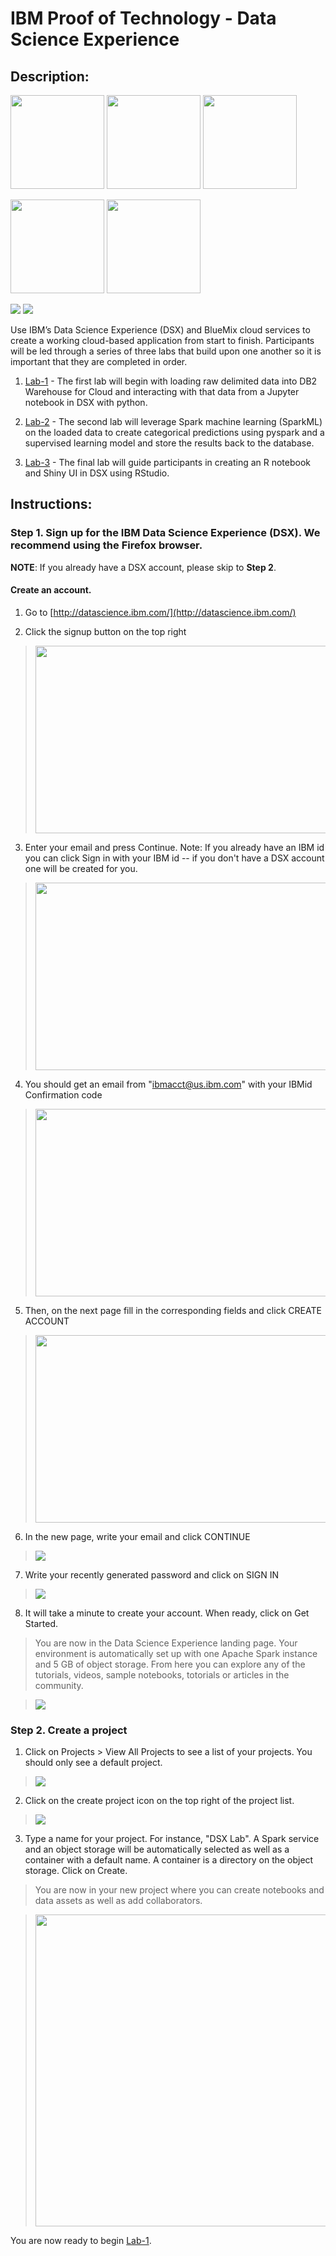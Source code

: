 # IBM Proof of Technology - Data Science Experience

## Description:

[<img src="https://raw.githubusercontent.com/Davin-IBM/Proof-of-Technology/master/DSX/images/DSX.png" height="150"/>](http://datascience.ibm.com/) [<img src="https://raw.githubusercontent.com/Davin-IBM/Proof-of-Technology/master/DSX/images/bluemix-logo.png" height="150"/>](https://www.ibm.com/cloud-computing/bluemix/solutions) [<img src="https://github.com/jpatter/LMCO/blob/master/Lab-1/images/DB2Warehouse.png" height="150"/>](https://www.ibm.com/analytics/us/en/technology/cloud-data-services/dashdb/)

[<img src="https://raw.githubusercontent.com/Davin-IBM/Proof-of-Technology/master/DSX/images/jupyter.png" height="150"/>](http://jupyter.org/) [<img src="https://raw.githubusercontent.com/Davin-IBM/Proof-of-Technology/master/DSX/images/spark.png" height="150"/>](http://spark.apache.org/)

[<img src="https://raw.githubusercontent.com/Davin-IBM/Proof-of-Technology/master/DSX/images/RStudio2.png"/>](https://www.rstudio.com/) [<img src="https://raw.githubusercontent.com/Davin-IBM/Proof-of-Technology/master/DSX/images/shiny.png"/>](https://shiny.rstudio.com/)

Use IBM’s Data Science Experience (DSX) and BlueMix cloud services to create a working cloud-based application from start to finish.  Participants will be led through a series of three labs that build upon one another so it is important that they are completed in order.

1. [Lab-1](Lab-1) - The first lab will begin with loading raw delimited data into DB2 Warehouse for Cloud and interacting with that data from a Jupyter notebook in DSX with python.

1. [Lab-2](Lab-2) - The second lab will leverage Spark machine learning (SparkML) on the loaded data to create categorical predictions using pyspark and a supervised learning model and store the results back to the database.

1. [Lab-3](Lab-3) - The final lab will guide participants in creating an R notebook and Shiny UI in DSX using RStudio.

## Instructions:

### Step 1. Sign up for the IBM Data Science Experience (DSX).   We recommend using the Firefox browser.

__NOTE__: If you already have a DSX account, please skip to __Step 2__.

#### Create an account.

1.  Go to [http://datascience.ibm.com/](http://datascience.ibm.com/)

2.  Click the signup button on the top right

> <img src="https://raw.githubusercontent.com/Davin-IBM/Proof-of-Technology/master/DSX/images/DSX%20Sign%20Up.png" width="624" height="300">

3. Enter your email and press Continue. Note: If you already have an IBM id you can click Sign in with your IBM id -- if you don't have a DSX account one will be created for you.

> <img src="https://raw.githubusercontent.com/Davin-IBM/Proof-of-Technology/master/DSX/images/Enter%20Email.png" width="624" height="300">

4. You should get an email from "ibmacct@us.ibm.com" with your IBMid Confirmation code

 >  <img src="https://github.com/IBMDataScience/wow-lab-to-production/blob/master/images/confirmation-code.png?raw=true" width="624" height="300">

5. Then, on the next page fill in the corresponding fields and click CREATE ACCOUNT

 > <img src="https://raw.githubusercontent.com/Davin-IBM/Proof-of-Technology/master/DSX/images/Enter.png" width="624" height="300"/>

6. In the new page, write your email and click CONTINUE

 >  <img src="https://github.com/IBMDataScience/wow-lab-to-production/blob/master/images/enter-email.png?raw=true"/>

7. Write your recently generated password and click on SIGN IN

 >  <img src="https://github.com/IBMDataScience/wow-lab-to-production/blob/master/images/enter-password.png?raw=true"/>

8. It will take a minute to create your account. When ready, click on Get Started.

 > You are now in the Data Science Experience landing page. Your environment is automatically set up with one Apache Spark instance and 5 GB of object storage. From here you can explore any of the tutorials, videos, sample notebooks, totorials or articles in the community.

>  <img src="https://raw.githubusercontent.com/jpatter/Proof-of-Technology/master/DSX/images/landing.png"/>

### Step 2. Create a project

1. Click on Projects > View All Projects to see a list of your projects. You should only see a default project.

 >  <img src="https://raw.githubusercontent.com/jpatter/Proof-of-Technology/master/DSX/images/my-projects.png"/>

2. Click on the create project icon on the top right of the project list.

 >  <img src="https://github.com/IBMDataScience/wow-lab-to-production/blob/master/images/create-new-project.png?raw=true" />

3. Type a name for your project. For instance, "DSX Lab". A Spark service and an object storage will be automatically selected as well as a container with a default name. A container is a directory on the object storage. Click on Create.

 > You are now in your new project where you can create notebooks and data assets as well as add collaborators.

 >  <img src="https://github.com/IBMDataScience/wow-lab-to-production/blob/master/images/create-project.png?raw=true" width="512" height="499" />

You are now ready to begin [Lab-1](Lab-1/).
